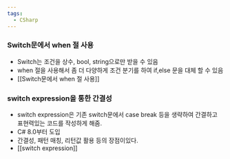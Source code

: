 ```yaml
---
tags:
  - CSharp
---
```

### Switch문에서 when 절 사용
- Switch는 조건을 상수, bool, string으로만 받을 수 있음
- when 절을 사용해서 좀 더 다양하게 조건 분기를 하여 if,else 문을 대체 할 수 있음
- [[Switch문에서 when 절 사용]]

### switch expression을 통한 간결성
- switch expression은 기존 switch문에서 case break 등을 생략하여 간결하고 표현력있는 코드를 작성하게 해줌.
- C# 8.0부터 도입
- 간결성, 패턴 매칭, 리턴값 활용 등의 장점이있다.
- [[switch expression]]
